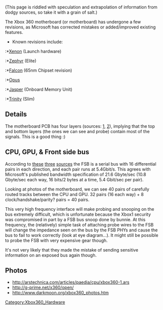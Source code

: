 (This page is riddled with speculation and extrapolation of information
from dodgy sources, so take it with a grain of salt.)

The Xbox 360 motherboard (or motherboard) has undergone a few revisions,
as Microsoft has corrected mistakes or added/improved existing features.

  - Known revisions include:

:\*[Xenon](Xenon_\(Motherboard\) "wikilink") (Launch hardware)

:\*[Zephyr](Zephyr "wikilink") (Elite)

:\*[Falcon](Falcon "wikilink") (65nm Chipset revision)

:\*[Opus](Opus "wikilink")

:\*[Jasper](Jasper "wikilink") (Onboard Memory Unit)

:\*[Trinity](Trinity "wikilink") (Slim)

## Details

The motherboard PCB has four layers (sources:
[1](http://www.ccw.com.cn/notebook/pczx/sy/htm2005/20051028_16OMI.htm),
[2](http://www.anandtech.com/video/showdoc.aspx?i=2414)), implying that
the top and bottom layers (the ones we can see and probe) contain most
of the signals. This is a good thing :)

## CPU, GPU, & Front side bus

According to
[these](http://www.ccw.com.cn/notebook/pczx/sy/htm2005/20051028_16OMI.htm)
[three](http://www.cdrinfo.com/images/uploaded/Xbox_Architecture_large.gif)
[sources](http://en.wikipedia.org/wiki/Xbox_360#Hardware_specifications)
the FSB is a serial bus with 16 differential pairs in each direction,
and each pair runs at 5.4Gbit/s. This agrees with Microsoft's published
bandwidth specification of 21.6 Gbyte/sec (10.8 Gbyte/sec each way, 16
bits/2 bytes at a time, 5.4 Gbit/sec per pair).

Looking at photos of the motherboard, we can see 40 pairs of carefully
routed tracks between the CPU and GPU. 32 pairs (16 each way) + 8
clock/handshake/parity? pairs = 40 pairs.

This very high frequency interface will make probing and snooping on the
bus extremely difficult, which is unfortunate because the Xbox1 security
was compromised in part by a FSB bus snoop done by bunnie. At this
frequency, the (relatively) simple task of attaching probe wires to the
FSB will change the impedance seen on the bus by the FSB PHYs and cause
the bus to fail to work correctly (look at eye diagram...). It might
still be possible to probe the FSB with very expensive gear though.

It's not very likely that they made the mistake of sending sensitive
information on an exposed bus again though.

## Photos

  - <http://arstechnica.com/articles/paedia/cpu/xbox360-1.ars>
  - <http://g-prime.net/x360/open/>
  - <http://www.darkmoon.org/xbox360_photos.htm>

[Category:Xbox360_Hardware](Category:Xbox360_Hardware "wikilink")
